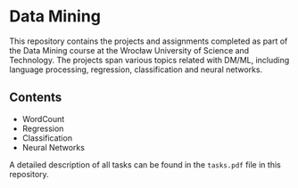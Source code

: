 # Data Mining

This repository contains the projects and assignments completed as part of the Data Mining course at the Wrocław University of Science and Technology. 
The projects span various topics related with DM/ML, including language processing, regression, classification and neural networks.

## Contents
- WordCount
- Regression
- Classification
- Neural Networks

A detailed description of all tasks can be found in the `tasks.pdf` file in this repository.
